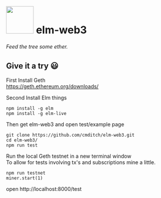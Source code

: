 # <img src="https://cdn.rawgit.com/cmditch/elm-web3/master/elm-web3-logo.svg" width="75"> elm-web3
###### Feed the tree some ether.

## Give it a try :smiley:    

First Install Geth    
https://geth.ethereum.org/downloads/

Second Install Elm things    
```
npm install -g elm
npm install -g elm-live
```
Then get elm-web3 and open test/example page   
```
git clone https://github.com/cmditch/elm-web3.git
cd elm-web3/
npm run test
```
Run the local Geth testnet in a new terminal window    
To allow for tests involving tx's and subscriptions mine a little.   
```
npm run testnet
miner.start(1)
```

open http://localhost:8000/test   
